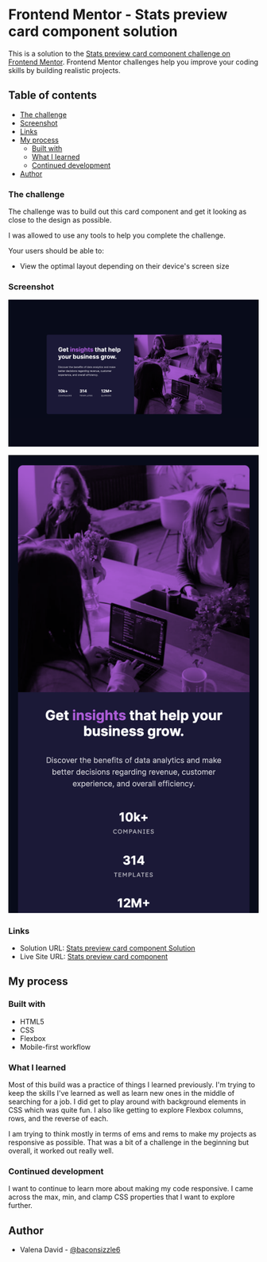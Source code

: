 # Frontend Mentor - Stats preview card component solution

This is a solution to the [Stats preview card component challenge on Frontend Mentor](https://www.frontendmentor.io/challenges/stats-preview-card-component-8JqbgoU62). Frontend Mentor challenges help you improve your coding skills by building realistic projects.

## Table of contents

- [The challenge](#the-challenge)
- [Screenshot](#screenshot)
- [Links](#links)
- [My process](#my-process)
  - [Built with](#built-with)
  - [What I learned](#what-i-learned)
  - [Continued development](#continued-development)
- [Author](#author)

### The challenge

The challenge was to build out this card component and get it looking as close to the design as possible.

I was allowed to use any tools to help you complete the challenge.

Your users should be able to:

- View the optimal layout depending on their device's screen size

### Screenshot

![Desktop solution for the Stats preview card component coding challenge](./screenshots/desktop-screenshot.png)

![Mobile solution for the Stats preview card component coding challenge](./screenshots/mobile-screenshot.png)

### Links

- Solution URL: [Stats preview card component Solution](https://your-solution-url.com)
- Live Site URL: [Stats preview card component](https://zealous-wright-a92606.netlify.app/)

## My process

### Built with

- HTML5
- CSS
- Flexbox
- Mobile-first workflow

### What I learned

Most of this build was a practice of things I learned previously. I'm trying to keep the skills I've learned as well as learn new ones in the middle of searching for a job. I did get to play around with background elements in CSS which was quite fun. I also like getting to explore Flexbox columns, rows, and the reverse of each.

I am trying to think mostly in terms of ems and rems to make my projects as responsive as possible. That was a bit of a challenge in the beginning but overall, it worked out really well.

### Continued development

I want to continue to learn more about making my code responsive. I came across the max, min, and clamp CSS properties that I want to explore further.

## Author

- Valena David - [@baconsizzle6](https://www.frontendmentor.io/profile/baconsizzle6)
